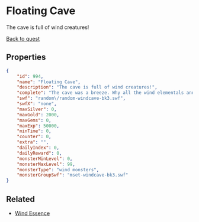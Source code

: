 # Floating Cave

The cave is full of wind creatures!

[Back to quest](../quests.md)

## Properties

```json
{
    "id": 994,
    "name": "Floating Cave",
    "description": "The cave is full of wind creatures!",
    "complete": "The cave was a breeze. Why all the wind elementals and their minions are jammed in there though...",
    "swf": "random\/random-windcave-bk3.swf",
    "swfX": "none",
    "maxSilver": 0,
    "maxGold": 2000,
    "maxGems": 0,
    "maxExp": 50000,
    "minTime": 0,
    "counter": 0,
    "extra": "",
    "dailyIndex": 0,
    "dailyReward": 0,
    "monsterMinLevel": 0,
    "monsterMaxLevel": 99,
    "monsterType": "wind monsters",
    "monsterGroupSwf": "mset-windcave-bk3.swf"
}
```

## Related

- [Wind Essence](../items/8156-wind-essence.md)

